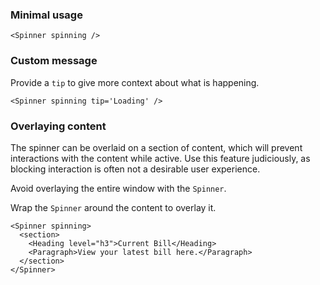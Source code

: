 ### Minimal usage

```
<Spinner spinning />
```

### Custom message

Provide a `tip` to give more context about what is happening.

```
<Spinner spinning tip='Loading' />
```

### Overlaying content

The spinner can be overlaid on a section of content, which will prevent interactions with the content while active.
Use this feature judiciously, as blocking interaction is often not a desirable user experience.

Avoid overlaying the entire window with the `Spinner`.

Wrap the `Spinner` around the content to overlay it.

```
<Spinner spinning>
  <section>
    <Heading level="h3">Current Bill</Heading>
    <Paragraph>View your latest bill here.</Paragraph>
  </section>
</Spinner>
```
